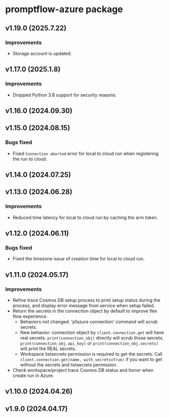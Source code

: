 # promptflow-azure package

## v1.19.0 (2025.7.22)

### Improvements

- Storage account is updated.

## v1.17.0 (2025.1.8)

### Improvements
- Dropped Python 3.8 support for security reasons.

## v1.16.0 (2024.09.30)

## v1.15.0 (2024.08.15)

### Bugs fixed
- Fixed `Connection aborted` error for local to cloud run when registering the run to cloud.

## v1.14.0 (2024.07.25)

## v1.13.0 (2024.06.28)

### Improvements
- Reduced time latency for local to cloud run by caching the arm token.

## v1.12.0 (2024.06.11)

### Bugs fixed
- Fixed the timezone issue of creation time for local to cloud run.

## v1.11.0 (2024.05.17)

### Improvements
- Refine trace Cosmos DB setup process to print setup status during the process, and display error message from service when setup failed.
- Return the secrets in the connection object by default to improve flex flow experience.
  - Behaviors not changed: 'pfazure connection' command will scrub secrets.
  - New behavior: connection object by `client.connection.get` will have real secrets. `print(connection_obj)` directly will scrub those secrets. `print(connection_obj.api_key)` or `print(connection_obj.secrets)` will print the REAL secrets.
  - Workspace listsecrets permission is required to get the secrets. Call `client.connection.get(name, with_secrets=True)` if you want to get without the secrets and listsecrets permission.
- Check workspace/project trace Cosmos DB status and honor when create run in Azure.

## v1.10.0 (2024.04.26)

## v1.9.0 (2024.04.17)

